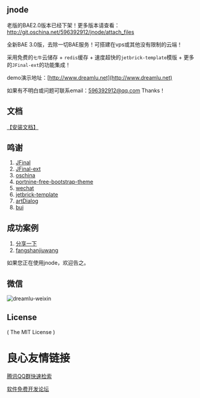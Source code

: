 ## jnode
老版的BAE2.0版本已经下架！更多版本请查看：http://git.oschina.net/596392912/jnode/attach_files

全新BAE 3.0版，去除一切BAE服务！可搭建在vps或其他没有限制的云端！

采用免费的`七牛`云储存 + `redis`缓存 + 速度超快的`jetbrick-template`模版 + 更多的`JFinal-ext`的功能集成！

demo演示地址：[http://www.dreamlu.net](http://www.dreamlu.net)

如果有不明白或问题可联系email：596392912@qq.com Thanks！

## 文档
[【安装文档】](http://git.oschina.net/596392912/jnode/wikis/home)

## 鸣谢
1. [JFinal](http://www.oschina.net/p/jfinal)
2. [JFinal-ext](http://www.oschina.net/p/jfinal-ext)
3. [oschina](http://www.oschina.net/)
4. [portnine-free-bootstrap-theme](https://github.com/xiow/portnine-free-bootstrap-theme)
5. [wechat](http://git.oschina.net/gson/wechat)
6. [jetbrick-template](http://subchen.github.io/jetbrick-template/)
7. [artDialog](http://www.planeart.cn/?page_id=660)
8. [bui](http://www.builive.com/start/index.php)

## 成功案例
1. [分享一下](http://www.shareyx.com)
2. [fangshanjiuwang](http://fangshanjiuwang.com)

如果您正在使用jnode，欢迎告之。

## 微信
![dreamlu-weixin](http://www.dreamlu.net/images/weixin.jpg)

## License

( The MIT License )

 # 良心友情链接

[腾讯QQ群快速检索](http://u.720life.cn/s/8cf73f7c)

[软件免费开发论坛](http://u.720life.cn/s/bbb01dc0)